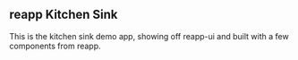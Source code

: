 ## reapp Kitchen Sink

This is the kitchen sink demo app, showing off reapp-ui and built
with a few components from reapp.